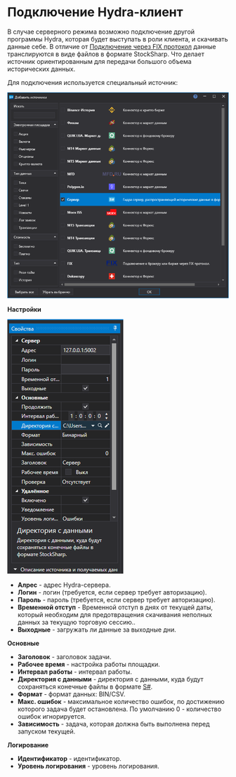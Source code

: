 # Подключение Hydra-клиент

В случае серверного режима возможно подключение другой программы Hydra, которая будет выступать в роли клиента, и скачивать данные себе. В отличие от [Подключение через FIX протокол](fix_fast_connectivity.md) данные транслируются в виде файлов в формате StockSharp. Что делает источник ориентированным для передачи большого объема исторических данных.

Для подключения используется специальный источник:

![hydra tasks server](../../../images/hydratasksserver_1.png)

**Настройки**

![hydra tasks server](../../../images/hydratasksserver_2.png)

- **Алрес** \- адрес Hydra-сервера. 
- **Логин** \- логин (требуется, если сервер требует авторизацию). 
- **Пароль** \- пароль (требуется, если сервер требует авторизацию). 
- **Временной отступ** \- Временной отступ в днях от текущей даты, который необходим для предотвращения скачивания неполных данных за текущую торговую сессию.. 
- **Выходные** \- загружать ли данные за выходные дни. 

**Основные**

- **Заголовок** \- заголовок задачи. 
- **Рабочее время** \- настройка работы площадки.
- **Интервал работы** \- интервал работы. 
- **Директория с данными** \- директория с данными, куда будут сохраняться конечные файлы в формате [S\#](../../api.md). 
- **Формат** \- формат данных: BIN\/CSV. 
- **Макс. ошибок** \- максимальное количество ошибок, по достижению которого задача будет остановлена. По умолчанию 0 \- количество ошибок игнорируется. 
- **Зависимость** \- задача, которая должна быть выполнена перед запуском текущей. 

**Логирование**

- **Идентификатор** \- идентификатор. 
- **Уровень логирования** \- уровень логирования. 
